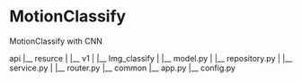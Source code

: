 # MotionClassify
MotionClassify with CNN 

api
|__ resurce
|    |__ v1
|        |__ Img_classify
|            |__ model.py
|            |__ repository.py
|            |__ service.py
|            |__ router.py
|__ common
|__ app.py
|__ config.py
